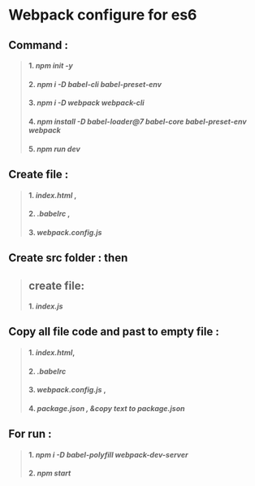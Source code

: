 # Webpack configure for es6


## Command :
> #### 1. *npm init -y*
> #### 2. *npm i -D babel-cli babel-preset-env*
> #### 3. *npm i -D webpack webpack-cli*
> #### 4. *npm install -D babel-loader@7 babel-core babel-preset-env webpack*
> #### 5. *npm run dev*


## Create file :
                             
>#### 1. *index.html* ,                              
>#### 2. *.babelrc* ,                                 
>#### 3. *webpack.config.js* 


## Create src folder : then
> ## create file:
>#### 1. *index.js*   


## Copy all file code and past to empty file :
>#### 1. *index.html*,
>#### 2. *.babelrc*
>#### 3. *webpack.config.js* ,
>#### 4. *package.json , &copy text to package.json*


## For run : 
> #### 1. *npm i -D babel-polyfill webpack-dev-server*        
> #### 2. *npm start*
